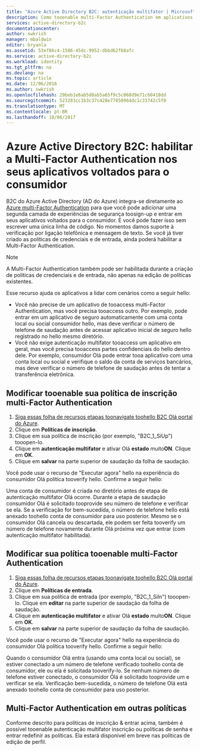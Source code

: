 ```yaml
---
title: "Azure Active Directory B2C: autenticação multifator | Microsoft Docs"
description: Como tooenable multi-Factor Authentication em aplicativos voltados para o consumidor protegida pelo Azure Active Directory B2C
services: active-directory-b2c
documentationcenter: 
author: swkrish
manager: mbaldwin
editor: bryanla
ms.assetid: 53ef86c4-1586-45dc-9952-dbbd62f68afc
ms.service: active-directory-b2c
ms.workload: identity
ms.tgt_pltfrm: na
ms.devlang: na
ms.topic: article
ms.date: 12/06/2016
ms.author: swkrish
ms.openlocfilehash: 29beb1e6ab5d8ab5a65f9c5c068d9e71c60418dd
ms.sourcegitcommit: 523283cc1b3c37c428e77850964dc1c33742c5f0
ms.translationtype: MT
ms.contentlocale: pt-BR
ms.lasthandoff: 10/06/2017
---
```

# <a name="azure-active-directory-b2c-enable-multi-factor-authentication-in-your-consumer-facing-applications"></a>Azure Active Directory B2C: habilitar a Multi-Factor Authentication nos seus aplicativos voltados para o consumidor
B2C do Azure Active Directory (AD do Azure) integra-se diretamente ao [Azure multi-Factor Authentication](../multi-factor-authentication/multi-factor-authentication.md) para que você pode adicionar uma segunda camada de experiências de segurança toosign-up e entrar em seus aplicativos voltados para o consumidor. E você pode fazer isso sem escrever uma única linha de código. No momentos damos suporte à verificação por ligação telefônica e mensagem de texto. Se você já tiver criado as políticas de credenciais e de entrada, ainda poderá habilitar a Multi-Factor Authentication.

> [!NOTE]
> A Multi-Factor Authentication também pode ser habilitada durante a criação de políticas de credenciais e de entrada, não apenas na edição de políticas existentes.
> 
> 

Esse recurso ajuda os aplicativos a lidar com cenários como a seguir hello:

* Você não precise de um aplicativo de tooaccess multi-Factor Authentication, mas você precisa tooaccess outro. Por exemplo, pode entrar em um aplicativo de seguro automaticamente com uma conta local ou social consumidor hello, mas deve verificar o número de telefone de saudação antes de acessar aplicativo inicial de seguro hello registrado no hello mesmo diretório.
* Você não exige autenticação multifator tooaccess um aplicativo em geral, mas você precisa tooaccess partes confidenciais do hello dentro dele. Por exemplo, consumidor Olá pode entrar tooa aplicativo com uma conta local ou social e verifique o saldo da conta de serviços bancários, mas deve verificar o número de telefone de saudação antes de tentar a transferência eletrônica.

## <a name="modify-your-sign-up-policy-tooenable-multi-factor-authentication"></a>Modificar tooenable sua política de inscrição multi-Factor Authentication
1. [Siga essas folha de recursos etapas toonavigate toohello B2C Olá portal do Azure](active-directory-b2c-app-registration.md#navigate-to-b2c-settings).
2. Clique em **Políticas de inscrição**.
3. Clique em sua política de inscrição (por exemplo, "B2C_1_SiUp") tooopen-lo.
4. Clique em **autenticação multifator** e ativar Olá **estado** muito**ON**. Clique em **OK**.
5. Clique em **salvar** na parte superior de saudação da folha de saudação.

Você pode usar o recurso de "Executar agora" hello na experiência do consumidor Olá política tooverify hello. Confirme a seguir hello:

Uma conta de consumidor é criada no diretório antes de etapa de autenticação multifator Olá ocorre. Durante a etapa de saudação consumidor Olá é solicitado tooprovide seu número de telefone e verificar se ela. Se a verificação for bem-sucedida, o número de telefone hello está anexado toohello conta de consumidor para uso posterior. Mesmo se o consumidor Olá cancela ou descartada, ele podem ser feita tooverify um número de telefone novamente durante Olá próxima vez que entrar (com autenticação multifator habilitada).

## <a name="modify-your-sign-in-policy-tooenable-multi-factor-authentication"></a>Modificar sua política tooenable multi-Factor Authentication
1. [Siga essas folha de recursos etapas toonavigate toohello B2C Olá portal do Azure](active-directory-b2c-app-registration.md#navigate-to-b2c-settings).
2. Clique em **Políticas de entrada**.
3. Clique em sua política de entrada (por exemplo, "B2C_1_SiIn") tooopen-lo. Clique em **editar** na parte superior de saudação da folha de saudação.
4. Clique em **autenticação multifator** e ativar Olá **estado** muito**ON**. Clique em **OK**.
5. Clique em **salvar** na parte superior de saudação da folha de saudação.

Você pode usar o recurso de "Executar agora" hello na experiência do consumidor Olá política tooverify hello. Confirme a seguir hello:

Quando o consumidor Olá entra (usando uma conta local ou social), se estiver conectado a um número de telefone verificado toohello conta de consumidor, ele ou ela é solicitada tooverify-lo. Se nenhum número de telefone estiver conectado, o consumidor Olá é solicitado tooprovide um e verificar se ela. Verificação bem-sucedida, o número de telefone Olá está anexado toohello conta de consumidor para uso posterior.

## <a name="multi-factor-authentication-on-other-policies"></a>Multi-Factor Authentication em outras políticas
Conforme descrito para políticas de inscrição & entrar acima, também é possível tooenable autenticação multifator inscrição ou políticas de senha e entrar redefinir as políticas. Ela estará disponível em breve nas políticas de edição de perfil.

